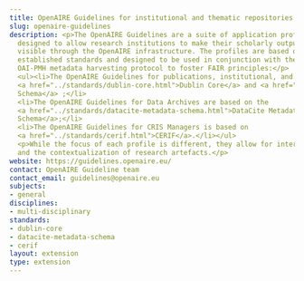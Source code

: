 ```yaml
---
title: OpenAIRE Guidelines for institutional and thematic repositories, data archives and CRIS systems
slug: openaire-guidelines
description: <p>The OpenAIRE Guidelines are a suite of application profiles
  designed to allow research institutions to make their scholarly outputs
  visible through the OpenAIRE infrastructure. The profiles are based on
  established standards and designed to be used in conjunction with the
  OAI-PMH metadata harvesting protocol to foster FAIR principles:</p>
  <ul><li>The OpenAIRE Guidelines for publications, institutional, and thematic Repositories are based on
  <a href="../standards/dublin-core.html">Dublin Core</a> and <a href="../standards/datacite-metadata-schema.html">DataCite Metadata
  Schema</a> ;</li>
  <li>The OpenAIRE Guidelines for Data Archives are based on the
  <a href="../standards/datacite-metadata-schema.html">DataCite Metadata
  Schema</a>;</li>
  <li>The OpenAIRE Guidelines for CRIS Managers is based on
  <a href="../standards/cerif.html">CERIF</a>.</li></ul>
  <p>While the focus of each profile is different, they allow for interlinking
  and the contextualization of research artefacts.</p>
website: https://guidelines.openaire.eu/
contact: OpenAIRE Guideline team
contact_email: guidelines@openaire.eu
subjects:
- general
disciplines:
- multi-disciplinary
standards:
- dublin-core
- datacite-metadata-schema
- cerif
layout: extension
type: extension
---
```


